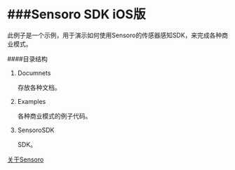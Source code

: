###Sensoro SDK iOS版
=======

此例子是一个示例，用于演示如何使用Sensoro的传感器感知SDK，来完成各种商业模式。

####目录结构

 1. Documnets

    存放各种文档。 
 2. Examples

    各种商业模式的例子代码。 
 3. SensoroSDK

    SDK。 


[关于Sensoro](http://www.sensoro.com)
